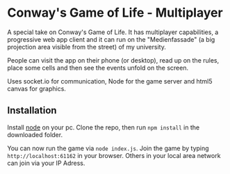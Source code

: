 # Conway's Game of Life - Multiplayer

A special take on Conway's Game of Life. It has multiplayer capabilities, a progressive web app client and it can run on the "Medienfassade" (a big projection area visible from the street) of my university.

People can visit the app on their phone (or desktop), read up on the rules, place some cells and then see the events unfold on the screen.

Uses socket.io for communication, Node for the game server and html5 canvas for graphics.

## Installation

Install [node](https://nodejs.org/en/) on your pc. Clone the repo, then run
`npm install`
in the downloaded folder.

You can now run the game via `node index.js`. Join the game by typing `http://localhost:61162` in your browser. Others in your local area network can join via your IP Adress.